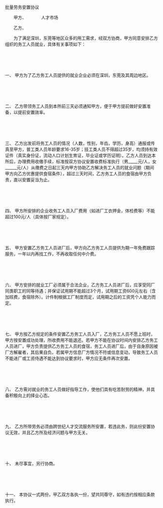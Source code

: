 



批量劳务安置协议



 

　　甲方、　　　　人才市场

　　乙方、　　

　　为了满足深圳，东莞等地区众多的用工需求，经双方协商，甲方同意安排乙方组织的务工人员就业，具体有关事项如下：

　　

　　

一、
甲方为了乙方务工人员提供的就业企业必须在深圳，东莞及其周边地区。

　　

　　

二、
乙方带领务工人员到本所前三天必须通知甲方，便于甲方提前做好安置准备，以提前安置效率。

　　

　　

三、
乙方出发前将务工人员的情况（人数，性别，年齿，学历，身高）通报或传真至甲方，普工类人员年龄要求16-35岁；技工类人员不得超过35岁，均须持有效证件（真实身份证，流动人口计划生育证，毕业证或学历证明）。乙方人员到达本所后，办理费用收缴手续，标准按双方协议安置收费标准执行（男_____元/人，女______元/人）从缴费之日起三天内甲方协助乙方解决务工人员的就业问题（期间甲方向乙方优惠提供食宿条件），超过三天时间，乙方务工人员的食宿由甲方负责，直以安置妥当为止。

　　

　　

四、
甲方所安排的企业收务工人员入厂费用（如进厂工衣押金，体检费等）不能超过100元/人（具体按厂家规定）。

　　

　　

五、
甲方安置乙方务工人员进厂后，甲方向乙方务工人员提供为期一年免费跟踪服务，一年以内再找工作，不再收取任何中介费。

　　

　　

六、
甲方安排的就业工厂必须属于合法企业，乙方务工人员进厂后，应享受同厂同类职工的同等待遇；并保证试用期不能超过3个月，试用期工资600元左右（含加班费，食宿除外）。计件制根据工厂制度而定，试用期之后的工资凭个人能力而定。

　　

　　

七、
甲方按乙方规定的条件安置乙方务工人员入厂，乙方务工人员不愿上班时，甲方按安置成功处理，所收费用不能退还。若甲方不能在协议时间内安排乙方务工人员进厂，甲方负责提供乙方务工人员的食宿，务工人员进厂后，由于自身原因被厂方解雇者，其后果自负。若属甲方信息厂方情况不符或信息变动，导致务工人员不能进厂或工资侍遇不能达到协议要求时，甲方应无条件再次安置。

　　

　　

八、
乙方需对就业的务工人员做好指导工作，使他们具有吃苦耐劳的精神，并具备积极向上的择业心态。

　　

　　

九、
乙方所带劳务必须由跨世纪人才交流服务所安置，若违此务，则此份安置协议无效，并且乙方所及经济问题与甲方无关。

　　

　　

十、
未尽事宜，另行协商。

　　

　　

十一、
本协议一式两份，甲乙双方各执一份，望共同尊守，如有违约按相应条款执行。